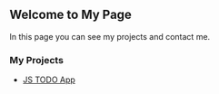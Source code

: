 ## Welcome to My Page

In this page you can see my projects and contact me.

### My Projects

- [JS TODO App](https://nurlybek-dev.github.io/js-todo/)
